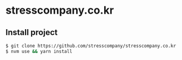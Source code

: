 # stresscompany.co.kr

## Install project

```bash
$ git clone https://github.com/stresscompany/stresscompany.co.kr
$ nvm use && yarn install
```